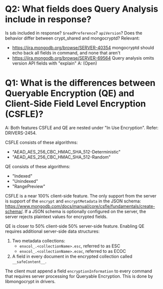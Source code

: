 # Q2: What fields does Query Analysis include in response?
Is `$db` included in response? `$readPreference`? `apiVersion`?
Does the behavior differ between crypt_shared and mongocryptd?
Relevant:
- https://jira.mongodb.org/browse/SERVER-40354 mongocryptd should echo back all fields in command, and none that aren't
- https://jira.mongodb.org/browse/SERVER-69564 Query analysis omits version API fields with "explain"
A: (Open)

# Q1: What is the differences between Queryable Encryption (QE) and Client-Side Field Level Encryption (CSFLE)?
A:
Both features CSFLE and QE are nested under "In Use Encryption". Refer: DRIVERS-2454.

CSFLE consists of these algorithms:
- "AEAD_AES_256_CBC_HMAC_SHA_512-Deterministic"
- "AEAD_AES_256_CBC_HMAC_SHA_512-Random"

QE consists of these algorithms:
- "Indexed"
- "Unindexed"
- "RangePreview"

CSFLE is a near 100% client-side feature. The only support from the server is support of the `encrypt` and `encryptMetadata` in the JSON schema: https://www.mongodb.com/docs/manual/core/csfle/fundamentals/create-schema/. If a JSON schema is optionally configured on the server, the server rejects plaintext values for encrypted fields.

QE is closer to 50% client-side 50% server-side feature. Enabling QE requires additional server-side data structures:
1. Two metadata collections:
    - `enxcol_.<collectionName>.esc`, referred to as ESC
    - `enxcol_.<collectionName>.ecoc`, referred to as ECOC
2. A field in every document in the encrypted collection called `__safeContent__`.

The client must append a field `encryptionInformation` to every command that requires server processing for Queryable Encryption. This is done by libmongocrypt in drivers.
